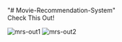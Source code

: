 "# Movie-Recommendation-System" <br>
Check This Out!

![mrs-out1](https://github.com/user-attachments/assets/9b789e92-5c59-4b38-b1e1-47f4ef8d8380)
![mrs-out2](https://github.com/user-attachments/assets/53633944-2952-4596-ab6d-c4da75dbc61f)
